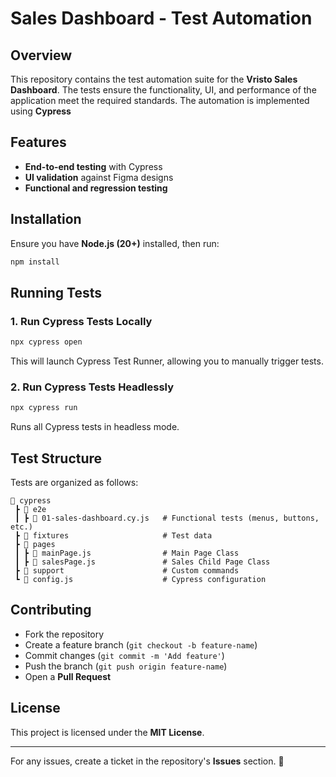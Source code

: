 # Sales Dashboard - Test Automation

## Overview

This repository contains the test automation suite for the **Vristo Sales Dashboard**. The tests ensure the functionality, UI, and performance of the application meet the required standards. The automation is implemented using **Cypress**

## Features

- **End-to-end testing** with Cypress
- **UI validation** against Figma designs
- **Functional and regression testing**

## Installation

Ensure you have **Node.js (20+)** installed, then run:

```bash
npm install
```

## Running Tests

### 1. Run Cypress Tests Locally

```bash
npx cypress open
```

This will launch Cypress Test Runner, allowing you to manually trigger tests.

### 2. Run Cypress Tests Headlessly

```bash
npx cypress run
```

Runs all Cypress tests in headless mode.

## Test Structure

Tests are organized as follows:

```
📂 cypress
 ┣ 📂 e2e
 ┃ ┣ 📜 01-sales-dashboard.cy.js   # Functional tests (menus, buttons, etc.)
 ┣ 📂 fixtures                     # Test data
 ┣ 📂 pages
 ┃ ┣ 📜 mainPage.js                # Main Page Class
 ┃ ┣ 📜 salesPage.js               # Sales Child Page Class
 ┣ 📂 support                      # Custom commands
 ┗ 📜 config.js                    # Cypress configuration
```

## Contributing

- Fork the repository
- Create a feature branch (`git checkout -b feature-name`)
- Commit changes (`git commit -m 'Add feature'`)
- Push the branch (`git push origin feature-name`)
- Open a **Pull Request**

## License

This project is licensed under the **MIT License**.

---

For any issues, create a ticket in the repository's **Issues** section. 🚀
